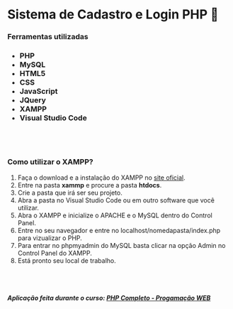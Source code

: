 <h1>Sistema de Cadastro e Login PHP 🐘</h1>

<h3>Ferramentas utilizadas<h3>

<ul>
    <li>PHP</li>
    <li>MySQL</li>
    <li>HTML5</li>
    <li>CSS</li>
    <li>JavaScript</li>
    <li>JQuery</li>
    <li>XAMPP</li>
    <li>Visual Studio Code</li>
</ul>

<br>
<br>

<h3>Como utilizar o XAMPP?</h3>

<ol>
    <li>Faça o download e a instalação do XAMPP no <a href="https://www.apachefriends.org/pt_br/index.html">site oficial</a>.</li>
    <li>Entre na pasta <strong>xammp</strong> e procure a pasta <strong>htdocs</strong>.</li>
    <li>Crie a pasta que irá ser seu projeto.</li>
    <li>Abra a pasta no Visual Studio Code ou em outro software que você utilizar.</li>
    <li>Abra o XAMPP e inicialize o APACHE e o MySQL dentro do Control Panel.</li>
    <li>Entre no seu navegador e entre no localhost/nomedapasta/index.php para vizualizar o PHP.</li>
    <li>Para entrar no phpmyadmin do MySQL basta clicar na opção Admin no Control Panel do XAMPP.</li>
    <li>Está pronto seu local de trabalho.</li>
</ol>

<br>
<br>

<h5>Aplicação feita durante o curso: <a href="https://www.youtube.com/watch?v=bGUuPgEn4U4&list=PL2Fdisxwzt_cOvOTUJhwEOxNV59wTs3ac">PHP Completo - Progamação WEB</a>  </h5>
</table>
